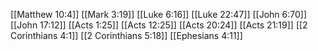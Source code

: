 [[Matthew 10:4]]
[[Mark 3:19]]
[[Luke 6:16]]
[[Luke 22:47]]
[[John 6:70]]
[[John 17:12]]
[[Acts 1:25]]
[[Acts 12:25]]
[[Acts 20:24]]
[[Acts 21:19]]
[[2 Corinthians 4:1]]
[[2 Corinthians 5:18]]
[[Ephesians 4:11]]
